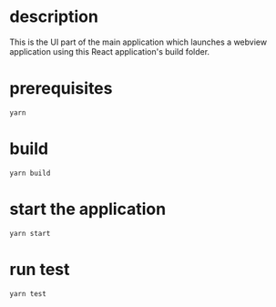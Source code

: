 # description
This is the UI part of the main application which launches a webview application using this React application's build folder.

# prerequisites
`yarn`

# build
`yarn build`

# start the application
`yarn start`

# run test
`yarn test`
